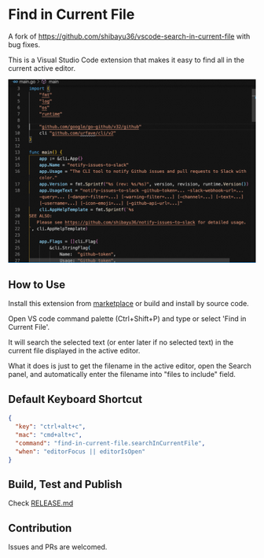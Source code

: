 # Find in Current File

A fork of https://github.com/shibayu36/vscode-search-in-current-file with bug fixes.

This is a Visual Studio Code extension that makes it easy to find all in the current active editor.

![Demo](images/demo.gif)

## How to Use
Install this extension from [marketplace](https://marketplace.visualstudio.com/items?itemName=peterjpxie.find-in-current-file) or build and install by source code.

Open VS code command palette (Ctrl+Shift+P) and type or select 'Find in Current File'.

It will search the selected text (or enter later if no selected text) in the current file displayed in the active editor. 

What it does is just to get the filename in the active editor, open the Search panel, and automatically enter the filename into "files to include" field.

## Default Keyboard Shortcut

```json
{
  "key": "ctrl+alt+c",
  "mac": "cmd+alt+c",
  "command": "find-in-current-file.searchInCurrentFile",
  "when": "editorFocus || editorIsOpen"
}
```

## Build, Test and Publish

Check [RELEASE.md](RELEASE.md)

## Contribution

Issues and PRs are welcomed.
